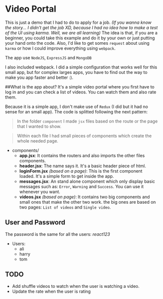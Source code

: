 # Video Portal
This is just a demo that I had to do to apply for a job.
*(If you wanna know the story... I didn't get the job XD, because I had no idea how to make a test of the UI using karma. Well, we are all learning)*
The idea is that, if you are a beginner, you could take this example and do it by your own or just putting your hand onto the code. Also, I'd like to get somes `request` about using `karma` or how I could improve everything using `webpack`.

The app use `NodeJS`, `ExpressJS` and `MongoDB`

I also included webpack. I did a simple configuration that works well for this small app, but for complex larges apps, you have to find out the way to make you app faster and better :).

##What is the app about?
It's a simple video portal where you first have to log in and you can check a list of videos. You can watch them and also rate them.

Because it is a simple app, I don't make use of `Redux` (I did but it had no sense for an small app).
The code is splitted following the next pattern:

> In the folder `component` I made `jsx` files based on the route or the page that I wanted to show.

> Within each file I had small pieces of components which create the whole needed page.

* components/
    * **app.jsx**: It contains the routers and also imports the other files components.
    * **header.jsx**: The name says it. It's a basic header piece of html.
    * **loginForm.jsx** *(based on a page)*: This is the first component loaded. It's a simple form to get inside the app.
    * **messages.jsx**: An stand alone component which only display basic messages such as: `Error`, `Warning` and `Success`. You can use it whenever you want.
    * **videos.jsx** *(based on page)*: It contains two big components and small ones that make the other two work. the big ones are based on two pages: `List of videos` and `Single video`.

## User and Password
The password is the same for all the users: *react123*
<br>
* Users:
    * ali
    * harry
    * tom

## TODO
* Add shuffle videos to watch when the user is watching a video.
* Update the rate when the user is rating